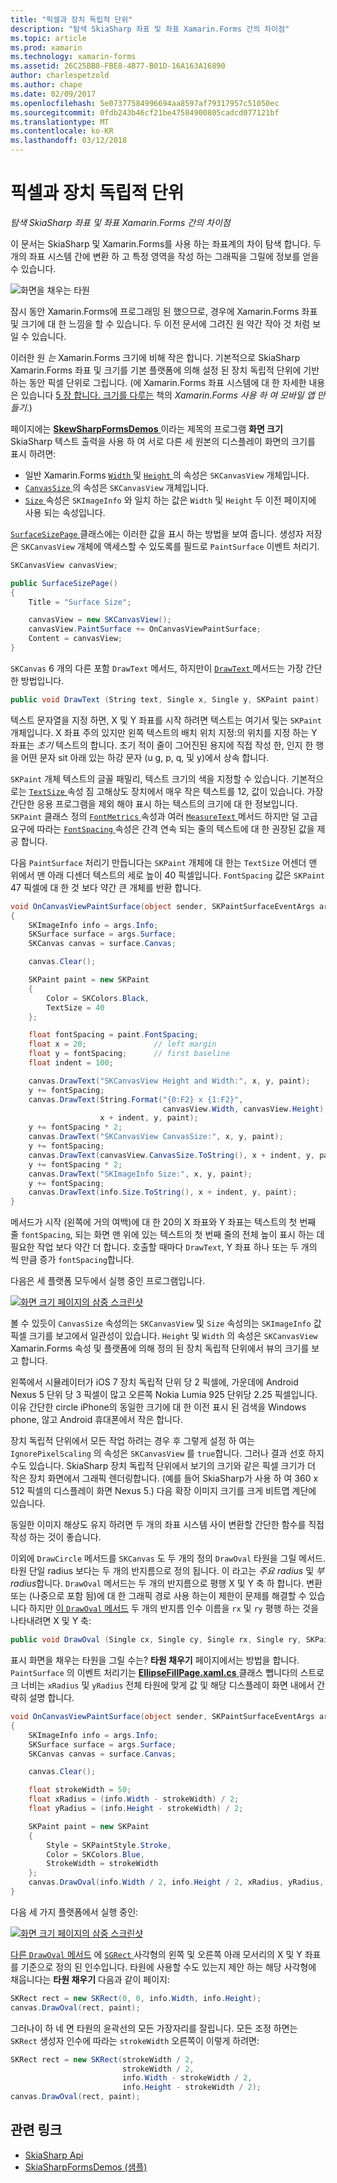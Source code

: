 ```yaml
---
title: "픽셀과 장치 독립적 단위"
description: "탐색 SkiaSharp 좌표 및 좌표 Xamarin.Forms 간의 차이점"
ms.topic: article
ms.prod: xamarin
ms.technology: xamarin-forms
ms.assetid: 26C25BB8-FBE8-4B77-B01D-16A163A16890
author: charlespetzold
ms.author: chape
ms.date: 02/09/2017
ms.openlocfilehash: 5e07377584996694aa8597af79317957c51050ec
ms.sourcegitcommit: 0fdb243b46cf21be47584900805cadcd077121bf
ms.translationtype: MT
ms.contentlocale: ko-KR
ms.lasthandoff: 03/12/2018
---
```

# <a name="pixels-and-device-independent-units"></a>픽셀과 장치 독립적 단위

_탐색 SkiaSharp 좌표 및 좌표 Xamarin.Forms 간의 차이점_

이 문서는 SkiaSharp 및 Xamarin.Forms를 사용 하는 좌표계의 차이 탐색 합니다. 두 개의 좌표 시스템 간에 변환 하 고 특정 영역을 작성 하는 그래픽을 그릴에 정보를 얻을 수 있습니다.

![](pixels-images/screenfillexample.png "화면을 채우는 타원")

잠시 동안 Xamarin.Forms에 프로그래밍 된 했으므로, 경우에 Xamarin.Forms 좌표 및 크기에 대 한 느낌을 할 수 있습니다. 두 이전 문서에 그려진 원 약간 작아 것 처럼 보일 수 있습니다.

이러한 원 *는* Xamarin.Forms 크기에 비해 작은 합니다. 기본적으로 SkiaSharp Xamarin.Forms 좌표 및 크기를 기본 플랫폼에 의해 설정 된 장치 독립적 단위에 기반 하는 동안 픽셀 단위로 그립니다. (에 Xamarin.Forms 좌표 시스템에 대 한 자세한 내용은 있습니다 [5 장 합니다. 크기를 다루는](~/xamarin-forms/creating-mobile-apps-xamarin-forms/summaries/chapter05.md) 책의 *Xamarin.Forms 사용 하 여 모바일 앱 만들기*.)

페이지에는 [ **SkewSharpFormsDemos** ](https://developer.xamarin.com/samples/xamarin-forms/SkiaSharpForms/SkiaSharpFormsDemos/) 이라는 제목의 프로그램 **화면 크기** SkiaSharp 텍스트 출력을 사용 하 여 서로 다른 세 원본의 디스플레이 화면의 크기를 표시 하려면:

- 일반 Xamarin.Forms [ `Width` ](https://developer.xamarin.com/api/property/Xamarin.Forms.VisualElement.Width/) 및 [ `Height` ](https://developer.xamarin.com/api/property/Xamarin.Forms.VisualElement.Height/) 의 속성은 `SKCanvasView` 개체입니다.
- [ `CanvasSize` ](https://developer.xamarin.com/api/property/SkiaSharp.Views.Forms.SKCanvasView.CanvasSize/) 의 속성은 `SKCanvasView` 개체입니다.
- [ `Size` ](https://developer.xamarin.com/api/property/SkiaSharp.SKImageInfo.Size/) 속성은 `SKImageInfo` 와 일치 하는 값은 `Width` 및 `Height` 두 이전 페이지에 사용 되는 속성입니다.

[ `SurfaceSizePage` ](https://github.com/xamarin/xamarin-forms-samples/blob/master/SkiaSharpForms/SkiaSharpFormsDemos/SkiaSharpFormsDemos/SkiaSharpFormsDemos/Basics/SurfaceSizePage.cs) 클래스에는 이러한 값을 표시 하는 방법을 보여 줍니다. 생성자 저장은 `SKCanvasView` 개체에 액세스할 수 있도록를 필드로 `PaintSurface` 이벤트 처리기.

```csharp
SKCanvasView canvasView;

public SurfaceSizePage()
{
    Title = "Surface Size";

    canvasView = new SKCanvasView();
    canvasView.PaintSurface += OnCanvasViewPaintSurface;
    Content = canvasView;
}
```

`SKCanvas` 6 개의 다른 포함 `DrawText` 메서드, 하지만이 [ `DrawText` ](https://developer.xamarin.com/api/member/SkiaSharp.SKCanvas.DrawText/p/System.String/System.Single/System.Single/SkiaSharp.SKPaint/) 메서드는 가장 간단한 방법입니다.

```csharp
public void DrawText (String text, Single x, Single y, SKPaint paint)
```

텍스트 문자열을 지정 하면, X 및 Y 좌표를 시작 하려면 텍스트는 여기서 및는 `SKPaint` 개체입니다. X 좌표 주의 있지만 왼쪽 텍스트의 배치 위치 지정:의 위치를 지정 하는 Y 좌표는 *초기* 텍스트의 합니다. 초기 적이 줄이 그어진된 용지에 직접 작성 한, 인지 한 행을 어떤 문자 sit 아래 있는 하강 문자 (u g, p, q, 및 y)에서 상속 합니다.

`SKPaint` 개체 텍스트의 글꼴 패밀리, 텍스트 크기의 색을 지정할 수 있습니다. 기본적으로는 [ `TextSize` ](https://developer.xamarin.com/api/property/SkiaSharp.SKPaint.TextSize/) 속성 짐 고해상도 장치에서 매우 작은 텍스트를 12, 값이 있습니다. 가장 간단한 응용 프로그램을 제외 해야 표시 하는 텍스트의 크기에 대 한 정보입니다. `SKPaint` 클래스 정의 [ `FontMetrics` ](https://developer.xamarin.com/api/property/SkiaSharp.SKPaint.FontMetrics/) 속성과 여러 [ `MeasureText` ](https://developer.xamarin.com/api/member/SkiaSharp.SKPaint.MeasureText/p/System.String/) 메서드 하지만 덜 고급 요구에 따라는 [ `FontSpacing` ](https://developer.xamarin.com/api/property/SkiaSharp.SKPaint.FontSpacing/) 속성은 간격 연속 되는 줄의 텍스트에 대 한 권장된 값을 제공 합니다.

다음 `PaintSurface` 처리기 만듭니다는 `SKPaint` 개체에 대 한는 `TextSize` 어센더 맨 위에서 맨 아래 디센더 텍스트의 세로 높이 40 픽셀입니다. `FontSpacing` 값은 `SKPaint` 47 픽셀에 대 한 것 보다 약간 큰 개체를 반환 합니다.

```csharp
void OnCanvasViewPaintSurface(object sender, SKPaintSurfaceEventArgs args)
{
    SKImageInfo info = args.Info;
    SKSurface surface = args.Surface;
    SKCanvas canvas = surface.Canvas;

    canvas.Clear();

    SKPaint paint = new SKPaint
    {
        Color = SKColors.Black,
        TextSize = 40
    };

    float fontSpacing = paint.FontSpacing;
    float x = 20;               // left margin
    float y = fontSpacing;      // first baseline
    float indent = 100;

    canvas.DrawText("SKCanvasView Height and Width:", x, y, paint);
    y += fontSpacing;
    canvas.DrawText(String.Format("{0:F2} x {1:F2}",
                                  canvasView.Width, canvasView.Height),
                    x + indent, y, paint);
    y += fontSpacing * 2;
    canvas.DrawText("SKCanvasView CanvasSize:", x, y, paint);
    y += fontSpacing;
    canvas.DrawText(canvasView.CanvasSize.ToString(), x + indent, y, paint);
    y += fontSpacing * 2;
    canvas.DrawText("SKImageInfo Size:", x, y, paint);
    y += fontSpacing;
    canvas.DrawText(info.Size.ToString(), x + indent, y, paint);
}
```

메서드가 시작 (왼쪽에 거의 여백)에 대 한 20의 X 좌표와 Y 좌표는 텍스트의 첫 번째 줄 `fontSpacing`, 되는 화면 맨 위에 있는 텍스트의 첫 번째 줄의 전체 높이 표시 하는 데 필요한 작업 보다 약간 더 합니다. 호출할 때마다 `DrawText`, Y 좌표 하나 또는 두 개의 씩 만큼 증가 `fontSpacing`합니다.

다음은 세 플랫폼 모두에서 실행 중인 프로그램입니다.

[![](pixels-images/surfacesize-small.png "화면 크기 페이지의 삼중 스크린샷")](pixels-images/surfacesize-large.png#lightbox "화면 크기 페이지의 삼중 스크린 샷")

볼 수 있듯이 `CanvasSize` 속성의는 `SKCanvasView` 및 `Size` 속성의는 `SKImageInfo` 값 픽셀 크기를 보고에서 일관성이 있습니다. `Height` 및 `Width` 의 속성은 `SKCanvasView` Xamarin.Forms 속성 및 플랫폼에 의해 정의 된 장치 독립적 단위에서 뷰의 크기를 보고 합니다.

왼쪽에서 시뮬레이터가 iOS 7 장치 독립적 단위 당 2 픽셀에, 가운데에 Android Nexus 5 단위 당 3 픽셀이 많고 오른쪽 Nokia Lumia 925 단위당 2.25 픽셀입니다. 이유 간단한 circle iPhone의 동일한 크기에 대 한 이전 표시 된 검색을 Windows phone, 않고 Android 휴대폰에서 작은 합니다.

장치 독립적 단위에서 모든 작업 하려는 경우 후 그렇게 설정 하 여는 `IgnorePixelScaling` 의 속성은 `SKCanvasView` 를 `true`합니다. 그러나 결과 선호 하지 수도 있습니다. SkiaSharp 장치 독립적 단위에서 보기의 크기와 같은 픽셀 크기가 더 작은 장치 화면에서 그래픽 렌더링합니다. (예를 들어 SkiaSharp가 사용 하 여 360 x 512 픽셀의 디스플레이 화면 Nexus 5.) 다음 확장 이미지 크기를 크게 비트맵 계단에 있습니다.

동일한 이미지 해상도 유지 하려면 두 개의 좌표 시스템 사이 변환할 간단한 함수를 직접 작성 하는 것이 좋습니다.

이외에 `DrawCircle` 메서드를 `SKCanvas` 도 두 개의 정의 `DrawOval` 타원을 그릴 메서드. 타원 단일 radius 보다는 두 개의 반지름으로 정의 됩니다. 이 라고는 *주요 radius* 및 *부 radius*합니다. `DrawOval` 메서드는 두 개의 반지름으로 평행 X 및 Y 축 하 합니다. 변환 또는 (나중으로 포함 됨)에 대 한 그래픽 경로 사용 하는이 제한이 문제를 해결할 수 있습니다 하지만 [이 `DrawOval` 메서드](https://developer.xamarin.com/api/member/SkiaSharp.SKCanvas.DrawOval/p/System.Single/System.Single/System.Single/System.Single/SkiaSharp.SKPaint/) 두 개의 반지름 인수 이름을 `rx` 및 `ry` 평행 하는 것을 나타내려면 X 및 Y 축:

```csharp
public void DrawOval (Single cx, Single cy, Single rx, Single ry, SKPaint paint)
```

표시 화면을 채우는 타원을 그릴 수는? **타원 채우기** 페이지에서는 방법을 합니다. `PaintSurface` 의 이벤트 처리기는 [ **EllipseFillPage.xaml.cs** ](https://github.com/xamarin/xamarin-forms-samples/blob/master/SkiaSharpForms/SkiaSharpFormsDemos/SkiaSharpFormsDemos/SkiaSharpFormsDemos/Basics/EllipseFillPage.xaml.cs) 클래스 뺍니다의 스트로크 너비는 `xRadius` 및 `yRadius` 전체 타원에 맞게 값 및 해당 디스플레이 화면 내에서 간략히 설명 합니다.

```csharp
void OnCanvasViewPaintSurface(object sender, SKPaintSurfaceEventArgs args)
{
    SKImageInfo info = args.Info;
    SKSurface surface = args.Surface;
    SKCanvas canvas = surface.Canvas;

    canvas.Clear();

    float strokeWidth = 50;
    float xRadius = (info.Width - strokeWidth) / 2;
    float yRadius = (info.Height - strokeWidth) / 2;

    SKPaint paint = new SKPaint
    {
        Style = SKPaintStyle.Stroke,
        Color = SKColors.Blue,
        StrokeWidth = strokeWidth
    };
    canvas.DrawOval(info.Width / 2, info.Height / 2, xRadius, yRadius, paint);
}
```

다음 세 가지 플랫폼에서 실행 중인:

[![](pixels-images/ellipsefill-small.png "화면 크기 페이지의 삼중 스크린샷")](pixels-images/ellipsefill-large.png#lightbox "화면 크기 페이지의 삼중 스크린 샷")

[다른 `DrawOval` 메서드](https://developer.xamarin.com/api/member/SkiaSharp.SKCanvas.DrawOval/p/SkiaSharp.SKRect/SkiaSharp.SKPaint/) 에 [ `SGRect` ](https://developer.xamarin.com/api/type/SkiaSharp.SKRect/) 사각형의 왼쪽 및 오른쪽 아래 모서리의 X 및 Y 좌표를 기준으로 정의 된 인수입니다. 타원에 사용할 수도 있는지 제안 하는 해당 사각형에 채웁니다는 **타원 채우기** 다음과 같이 페이지:

```csharp
SKRect rect = new SKRect(0, 0, info.Width, info.Height);
canvas.DrawOval(rect, paint);
```

그러나이 하 네 면 타원의 윤곽선의 모든 가장자리를 잘립니다. 모든 조정 하면는 `SKRect` 생성자 인수에 따라는 `strokeWidth` 오른쪽이 이렇게 하려면:

```csharp
SKRect rect = new SKRect(strokeWidth / 2,
                         strokeWidth / 2,
                         info.Width - strokeWidth / 2,
                         info.Height - strokeWidth / 2);
canvas.DrawOval(rect, paint);
```


## <a name="related-links"></a>관련 링크

- [SkiaSharp Api](https://developer.xamarin.com/api/root/SkiaSharp/)
- [SkiaSharpFormsDemos (샘플)](https://developer.xamarin.com/samples/xamarin-forms/SkiaSharpForms/SkiaSharpFormsDemos/)
